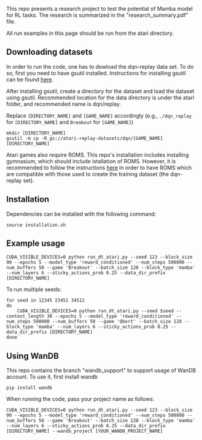 This repo presents a research project to test the potential of Mamba model for RL tasks.
The research is summarized in the "research_summary.pdf" file.

All run examples in this page should be run from the atari directory.

## Downloading datasets
In order to run the code, one has to dowload the dqn-replay data set.
To do so, first you need to have gsutil installed. Instructions for installing gsutil can be found [here](https://cloud.google.com/storage/docs/gsutil_install#install).

After installing gsutil, create a directory for the dataset and load the dataset using gsutil.
Recommended location for the data directory is under the atari folder, and recommended name is dqn/replay.


Replace `[DIRECTORY_NAME]` and `[GAME_NAME]` accordingly (e.g., `./dqn_replay` for `[DIRECTORY_NAME]` and `Breakout` for `[GAME_NAME]`)
```
mkdir [DIRECTORY_NAME]
gsutil -m cp -R gs://atari-replay-datasets/dqn/[GAME_NAME] [DIRECTORY_NAME]
```

Atari games also require ROMS. 
This repo's installation includes installing gymnasium, which should include istallation of ROMS. However,  it is recommended to follow the instructions [here](https://github.com/google-research/batch_rl?tab=readme-ov-file#:~:text=Important%20notes%20on%20Atari%20ROM%20versions) in order to have ROMS which are compatible with those used to create the training dataset (the dqn-replay set).

## Installation

Dependencies can be installed with the following command:

```
source installation.sh
```

## Example usage

```
CUDA_VISIBLE_DEVICES=0 python run_dt_atari.py --seed 123 --block_size 90 --epochs 5 --model_type 'reward_conditioned' --num_steps 500000 --num_buffers 50 --game 'Breakout' --batch_size 128 --block_type 'mamba' --num_layers 6 --sticky_actions_prob 0.25 --data_dir_prefix [DIRECTORY_NAME]
```

To run multiple seeds:
```
for seed in 12345 23451 34512
do
    CUDA_VISIBLE_DEVICES=0 python run_dt_atari.py --seed $seed --context_length 30 --epochs 5 --model_type 'reward_conditioned' --num_steps 500000 --num_buffers 50 --game 'Qbert' --batch_size 128 --block_type 'mamba' --num_layers 6 --sticky_actions_prob 0.25 --data_dir_prefix [DIRECTORY_NAME]
done
```

## Using WanDB
This repo contains the branch "wandb_support" to support usage of WanDB account.
To use it, first install wandb
```
pip install wandb
```
When running the code, pass your project name as follows:
```
CUDA_VISIBLE_DEVICES=0 python run_dt_atari.py --seed 123 --block_size 90 --epochs 5 --model_type 'reward_conditioned' --num_steps 500000 --num_buffers 50 --game 'Breakout' --batch_size 128 --block_type 'mamba' --num_layers 6 --sticky_actions_prob 0.25 --data_dir_prefix [DIRECTORY_NAME] --wandb_project [YOUR_WANDB_PROJECT_NAME]
```


